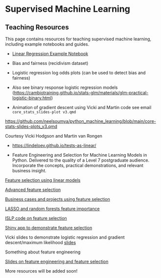 # Supervised Machine Learning

## Teaching Resources

This page contains resources for teaching supervised machine learning, including example notebooks and guides.

- [Linear Regression Example Notebook](https://github.com/neelsoumya/python_machine_learning/files/linear_regression.ipynb)

- Bias and fairness (recidivism dataset)
  
- Logistic regression log odds plots (can be used to detect bias and fairness)

- Also see binary response logistic regression models (https://cambiotraining.github.io/stats-glm/materials/glm-practical-logistic-binary.html)

- Animation of gradient descent using Vicki and Martin code see email `core_stats_slides-plot v3.qmd`

https://github.com/neelsoumya/python_machine_learning/blob/main/core-stats-slides-plots_v3.qmd

Courtesy Vicki Hodgson and Martin van Rongen

 - https://lindeloev.github.io/tests-as-linear/

- Feature Engineering and Selection for Machine Learning Models in Python. Delivered to the quality of a Level 7 postgraduate audience.  Incorporate the concepts, practical demonstrations, and relevant business insight.

[Feature selection using linear models](https://github.com/neelsoumya/python_machine_learning/blob/main/feature_engineering_linearmodels.ipynb)

[Advanced feature selection](https://github.com/neelsoumya/python_machine_learning/blob/main/feature_selection.ipynb)

[Business cases and projects using feature selection](https://github.com/neelsoumya/python_machine_learning/blob/main/business_cases_feature_engneering.ipynb)

[LASSO and random forests feature importance](https://github.com/neelsoumya/python_machine_learning/blob/main/feature_selection_LASSO_trees.ipynb)

[ISLP code on feature selection](https://github.com/intro-stat-learning/ISLP_labs/blob/stable/Ch06-varselect-lab.ipynb)

[Shiny app to demonstrate feature selection](https://sb2333.shinyapps.io/shiny_feature_selection/)

Vicki slides to demonstrate logistic regression and gradient descent/maximum likelihood [slides](https://github.com/neelsoumya/basic_statistics/blob/master/2025_bbs-stats_VickyHodgson.pptx)


Something about feature engineering

[Slides on feature engineering and feature selection](https://github.com/neelsoumya/python_machine_learning/blob/main/talk_featureselection_ML_SoumyaBanerjee.pptx)



More resources will be added soon!
